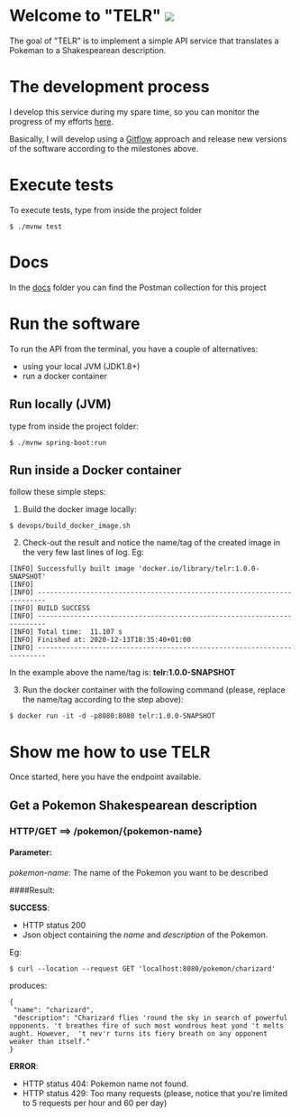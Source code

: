 # Welcome to "TELR" ![](https://img.shields.io/github/v/tag/lordkada/telr)

The goal of "TELR" is to implement a simple API service that translates a Pokeman to a Shakespearean description.

# The development process

I develop this service during my spare time, so you can monitor the progress of my efforts [here](https://github.com/lordkada/telr/milestones?direction=asc&sort=due_date&state=open).

Basically, I will develop using a [Gitflow](https://leanpub.com/git-flow/read) approach and release new versions of the software according to the milestones above.

# Execute tests

To execute tests, type from inside the project folder
```
$ ./mvnw test
```

# Docs

In the [docs](/docs) folder you can find the Postman collection for this project

# Run the software

To run the API from the terminal, you have a couple of alternatives:

- using your local JVM (JDK1.8+)
- run a docker container

## Run locally (JVM)
type from inside the project folder:

```
$ ./mvnw spring-boot:run
```

## Run inside a Docker container
follow these simple steps:

1. Build the docker image locally:
```
$ devops/build_docker_image.sh
```

2. Check-out the result and notice the name/tag of the created image in the very few last lines of log. Eg:
   
```
[INFO] Successfully built image 'docker.io/library/telr:1.0.0-SNAPSHOT'
[INFO] 
[INFO] ------------------------------------------------------------------------
[INFO] BUILD SUCCESS
[INFO] ------------------------------------------------------------------------
[INFO] Total time:  11.107 s
[INFO] Finished at: 2020-12-13T18:35:40+01:00
[INFO] ------------------------------------------------------------------------
```

In the example above the name/tag is: **telr:1.0.0-SNAPSHOT**

3. Run the docker container with the following command (please, replace the name/tag according to the step above):
```
$ docker run -it -d -p8080:8080 telr:1.0.0-SNAPSHOT
```

# Show me how to use TELR

Once started, here you have the endpoint available.


## Get a Pokemon Shakespearean description
### HTTP/GET ==> /pokemon/{pokemon-name}

#### Parameter:
_pokemon-name_: The name of the Pokemon you want to be described 

####Result:

**SUCCESS**: 
- HTTP status 200 
- Json object containing the _name_ and _description_ of the Pokemon. 
  

Eg:
```
$ curl --location --request GET 'localhost:8080/pokemon/charizard'
```

produces:

```
{
 "name": "charizard",
 "description": "Charizard flies 'round the sky in search of powerful opponents. 't breathes fire of such most wondrous heat yond 't melts aught. However,  't nev'r turns its fiery breath on any opponent weaker than itself."
}
```

**ERROR**:
- HTTP status 404: Pokemon name not found.
- HTTP status 429: Too many requests (please, notice that you're limited to 5 requests per hour and 60 per day)